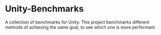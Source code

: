 # Unity-Benchmarks
A collection of benchmarks for Unity. This project benchmarks different methods of achieving the same goal, to see which one is more performant.
